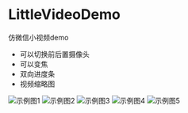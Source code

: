 # LittleVideoDemo
仿微信小视频demo
*  可以切换前后置摄像头
*  可以变焦
*  双向进度条
*  视频缩略图

![示例图1](https://github.com/xmliu/LittleVideoDemo/blob/image/1.png)
![示例图2](https://github.com/xmliu/LittleVideoDemo/blob/image/2.png)
![示例图3](https://github.com/xmliu/LittleVideoDemo/blob/image/3.png)
![示例图4](https://github.com/xmliu/LittleVideoDemo/blob/image/4.png)
![示例图5](https://github.com/xmliu/LittleVideoDemo/blob/image/5.png)


